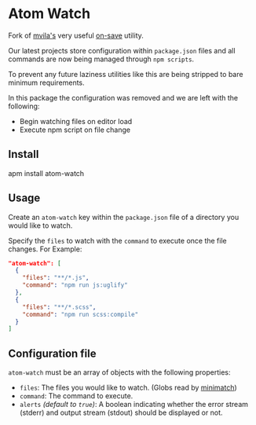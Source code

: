 # Atom Watch 

Fork of [mvila's](https://github.com/mvila) very useful [on-save](https://github.com/mvila/on-save) utility.

Our latest projects store configuration within `package.json` files and all commands are now being managed through `npm scripts`.

To prevent any future laziness utilities like this are being stripped to bare minimum requirements.

In this package the configuration was removed and we are left with the following:

* Begin watching files on editor load
* Execute npm script on file change

## Install

apm install atom-watch

## Usage

Create an `atom-watch` key within the `package.json` file of a directory you would like to watch.

Specify the `files` to watch with the `command` to execute once the file changes. For Example:

```json
"atom-watch": [
  {
    "files": "**/*.js",
    "command": "npm run js:uglify"
  },
  {
    "files": "**/*.scss",
    "command": "npm run scss:compile"
  }
]
```

## Configuration file

`atom-watch` must be an array of objects with the following properties:

* `files`: The files you would like to watch. (Globs read by [minimatch](https://github.com/isaacs/minimatch))
* `command`: The command to execute.
* `alerts` _(default to `true`)_: A boolean indicating whether the error stream (stderr) and output stream (stdout) should be displayed or not.
